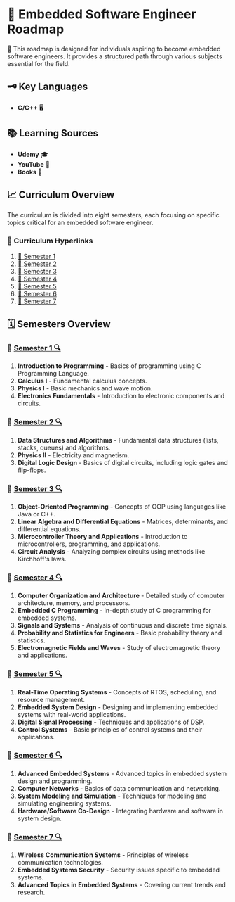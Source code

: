 # 🚀 Embedded Software Engineer Roadmap

🌟 This roadmap is designed for individuals aspiring to become embedded software engineers. It provides a structured path through various subjects essential for the field.

## 🗝️ Key Languages

- **C/C++** 🖥️

## 📚 Learning Sources

- **Udemy** 🎓
- **YouTube** 🎥
- **Books** 📖

## 📈 Curriculum Overview

The curriculum is divided into eight semesters, each focusing on specific topics critical for an embedded software engineer.

### 📎 Curriculum Hyperlinks

1. [📕 Semester 1](#-semester-1-)
2. [📘 Semester 2](#-semester-2-)
3. [📙 Semester 3](#-semester-3-)
4. [📗 Semester 4](#-semester-4-)
5. [📒 Semester 5](#-semester-5-)
6. [📓 Semester 6](#-semester-6-)
7. [📔 Semester 7](#-semester-7-)

## 🗓 Semesters Overview

### 📕 [Semester 1 🔍](semesters/sem1.md)

1. **Introduction to Programming** - Basics of programming using C Programming Language.
2. **Calculus I** - Fundamental calculus concepts.
3. **Physics I** - Basic mechanics and wave motion.
4. **Electronics Fundamentals** - Introduction to electronic components and circuits.

### 📘 [Semester 2 🔍](semesters/sem2.md)
1. **Data Structures and Algorithms** - Fundamental data structures (lists, stacks, queues) and algorithms.
2. **Physics II** - Electricity and magnetism.
3. **Digital Logic Design** - Basics of digital circuits, including logic gates and flip-flops.

### 📙 [Semester 3 🔍](semesters/sem3.md)
1. **Object-Oriented Programming** - Concepts of OOP using languages like Java or C++.
2. **Linear Algebra and Differential Equations** - Matrices, determinants, and differential equations.
3. **Microcontroller Theory and Applications** - Introduction to microcontrollers, programming, and applications.
4. **Circuit Analysis** - Analyzing complex circuits using methods like Kirchhoff's laws.

### 📗 [Semester 4 🔍](semesters/sem4.md)
1. **Computer Organization and Architecture** - Detailed study of computer architecture, memory, and processors.
2. **Embedded C Programming** - In-depth study of C programming for embedded systems.
3. **Signals and Systems** - Analysis of continuous and discrete time signals.
4. **Probability and Statistics for Engineers** - Basic probability theory and statistics.
5. **Electromagnetic Fields and Waves** - Study of electromagnetic theory and applications.

### 📒 [Semester 5 🔍](semesters/sem5.md)
1. **Real-Time Operating Systems** - Concepts of RTOS, scheduling, and resource management.
2. **Embedded System Design** - Designing and implementing embedded systems with real-world applications.
3. **Digital Signal Processing** - Techniques and applications of DSP.
4. **Control Systems** - Basic principles of control systems and their applications.

### 📓 [Semester 6 🔍](semesters/sem6.md)
1. **Advanced Embedded Systems** - Advanced topics in embedded system design and programming.
2. **Computer Networks** - Basics of data communication and networking.
3. **System Modeling and Simulation** - Techniques for modeling and simulating engineering systems.
4. **Hardware/Software Co-Design** - Integrating hardware and software in system design.

### 📔 [Semester 7 🔍](semesters/sem7.md)
1. **Wireless Communication Systems** - Principles of wireless communication technologies.
2. **Embedded Systems Security** - Security issues specific to embedded systems.
3. **Advanced Topics in Embedded Systems** - Covering current trends and research.
